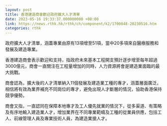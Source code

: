 ```yaml
---
layout: post
title: 香港建造商會歡迎政府擴大人才清單
date: 2023-05-16 19:33:37.000000000 +08:00
link: https://news.rthk.hk/rthk/ch/component/k2/1700848-20230516.htm
categories: rthk
---
```


政府擴大人才清單，涵蓋專業由原有13項增至51項，當中20多項來自醫療服務和發展及建造專業。

香港建造商會表示歡迎和支持，指政府未來基本工程開支預計逐步增至每年超過3000億元，商會一直關注在工程量增加的同時，人力資源將會是建造業面臨的最大挑戰。

商會認為，擴大後的人才清單納入11個發展及建造業工種的專才，涵蓋層面廣泛，相信將有效為業界補充不同崗位的專才，避免出現人才斷層的情況，協助香港保持競爭優勢。
 
商會又指，一直認同在保障本地專才及工人優先就業的情況下，從多渠道、有策略及有序地輸入建造業人才，增加業界在不同專業範疇及工種的從業員供應，包括工人、前線管理人員及專業技術人員，為建造業搶人才。

